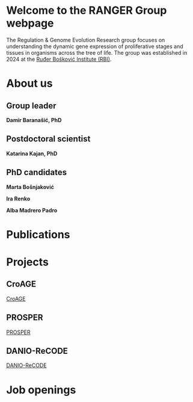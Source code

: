 # Welcome to the RANGER Group webpage

The Regulation & Genome Evolution Research group focuses on understanding the dynamic gene expression of proliferative stages and tissues in organisms across the tree of life. The group was established in 2024 at the [Ruđer Bošković Institute (RBI)](https://www.irb.hr/).

# About us
## Group leader
 **Damir Baranašić, PhD**

## Postdoctoral scientist
**Katarina Kajan, PhD**

## PhD candidates
**Marta Bošnjaković**

**Ira Renko**

**Alba Madrero Padro**

# Publications

# Projects

## CroAGE
[CroAGE](https://croage.eu/en)

## PROSPER
[PROSPER](https://yip-search.embo.org/#/yip/3039)

## DANIO-ReCODE
[DANIO-ReCODE](https://danio-recode.eu/)


# Job openings